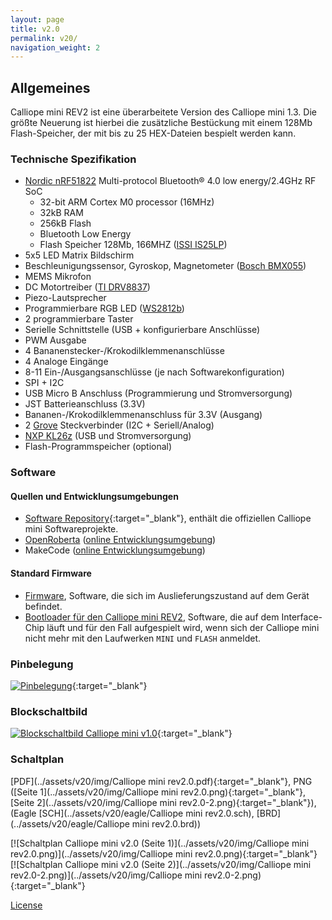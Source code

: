 ```yaml
---
layout: page
title: v2.0
permalink: v20/
navigation_weight: 2
---
```


## Allgemeines

Calliope mini REV2 ist eine überarbeitete Version des Calliope mini 1.3.
Die größte Neuerung ist hierbei die zusätzliche Bestückung mit einem 128Mb Flash-Speicher, der mit bis zu 25 HEX-Dateien bespielt werden kann.

### Technische Spezifikation  
  
* [Nordic nRF51822](https://www.nordicsemi.com/eng/Products/Bluetooth-low-energy/nRF51822) Multi-protocol Bluetooth® 4.0 low energy/2.4GHz RF SoC
    + 32-bit ARM Cortex M0 processor (16MHz)
    + 32kB RAM
    + 256kB Flash
    + Bluetooth Low Energy 
    + Flash Speicher 128Mb, 166MHZ ([ISSI IS25LP](http://www.issi.com/WW/pdf/25LP-WP128F.pdf)) 
* 5x5 LED Matrix Bildschirm  
* Beschleunigungssensor, Gyroskop, Magnetometer ([Bosch BMX055](https://www.bosch-sensortec.com/bst/products/all_products/bmx055))
* MEMS Mikrofon
* DC Motortreiber ([TI DRV8837](http://www.ti.com/product/DRV8837))
* Piezo-Lautsprecher
* Programmierbare RGB LED ([WS2812b](https://cdn-shop.adafruit.com/datasheets/WS2812B.pdf))
* 2 programmierbare Taster
* Serielle Schnittstelle (USB + konfigurierbare Anschlüsse)
* PWM Ausgabe
* 4 Bananenstecker-/Krokodilklemmenanschlüsse
* 4 Analoge Eingänge
* 8-11 Ein-/Ausgangsanschlüsse (je nach Softwarekonfiguration)
* SPI + I2C
* USB Micro B Anschluss (Programmierung und Stromversorgung)
* JST Batterieanschluss (3.3V)
* Bananen-/Krokodilklemmenanschluss für 3.3V (Ausgang)
* 2 [Grove](http://wiki.seeed.cc/Grove_System/) Steckverbinder (I2C + Seriell/Analog)
* [NXP KL26z](http://www.nxp.com/products/microcontrollers-and-processors/arm-processors/kinetis-cortex-m-mcus/l-series-ultra-low-power-m0-plus/kinetis-kl2x-48-mhz-usb-ultra-low-power-microcontrollers-mcus-based-on-arm-cortex-m0-plus-core:KL2x?lang_cd=en) (USB und Stromversorgung)
* Flash-Programmspeicher (optional)

### Software

#### Quellen und Entwicklungsumgebungen

- [Software Repository](https://github.com/calliope-mini){:target="_blank"}, enthält die offiziellen Calliope mini Softwareprojekte.
- [OpenRoberta](https://github.com/OpenRoberta) ([online Entwicklungsumgebung](https://lab.open-roberta.org/))
- MakeCode ([online Entwicklungsumgebung](https://makecode.calliope.cc))

#### Standard Firmware

* [Firmware](https://github.com/calliope-mini/calliope-demo/releases/tag/3.1.0), Software, die sich im Auslieferungszustand auf
dem Gerät befindet.
* [Bootloader für den Calliope mini REV2](https://calliope.cc/media/pages/start/tipps/96fe22d2a5-1602240640/jlink_ob_calliope_mini.hex), Software, die auf dem Interface-Chip
läuft und für den Fall aufgespielt wird, wenn sich der Calliope mini nicht mehr mit den Laufwerken `MINI` und `FLASH` anmeldet.

### Pinbelegung

[![Pinbelegung](../assets/v20/img/Calliope_mini_2.0_pinout_fin.jpg)](../assets/v20/img/Calliope_mini_2.0_pinout_fin.jpg){:target="_blank"}

### Blockschaltbild

[![Blockschaltbild Calliope mini v1.0](../assets/v20/img/Calliope-mini-Blockschaltbild-01.png)](../assets/v20/img/Calliope-mini-Blockschaltbild-01.png){:target="_blank"}

### Schaltplan

[PDF](../assets/v20/img/Calliope mini rev2.0.pdf){:target="_blank"}, 
PNG ([Seite 1](../assets/v20/img/Calliope mini rev2.0.png){:target="_blank"}, [Seite 2](../assets/v20/img/Calliope mini rev2.0-2.png){:target="_blank"}),
(Eagle [SCH](../assets/v20/eagle/Calliope mini rev2.0.sch), [BRD](../assets/v20/eagle/Calliope mini rev2.0.brd))

[![Schaltplan Calliope mini v2.0 (Seite 1)](../assets/v20/img/Calliope mini rev2.0.png)](../assets/v20/img/Calliope mini rev2.0.png){:target="_blank"}
[![Schaltplan Calliope mini v2.0 (Seite 2)](../assets/v20/img/Calliope mini rev2.0-2.png)](../assets/v20/img/Calliope mini rev2.0-2.png){:target="_blank"}



[License](../assets/img/calliope_license.png)
